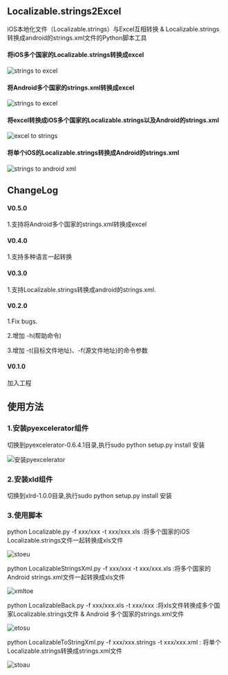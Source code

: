 ## Localizable.strings2Excel
iOS本地化文件（Localizable.strings）与Excel互相转换 & Localizable.strings 转换成android的strings.xml文件的Python脚本工具

#### 将iOS多个国家的Localizable.strings转换成excel
![strings to excel](https://github.com/CatchZeng/Localizable.strings2Excel/blob/master/imgs/stoe.jpg)  

#### 将Android多个国家的strings.xml转换成excel
![strings to excel](https://github.com/CatchZeng/Localizable.strings2Excel/blob/master/imgs/atox.jpg)  

#### 将excel转换成iOS多个国家的Localizable.strings以及Android的strings.xml
![excel to strings](https://github.com/CatchZeng/Localizable.strings2Excel/blob/master/imgs/etos.jpg) 

#### 将单个iOS的Localizable.strings转换成Android的strings.xml
![strings to android xml](https://github.com/CatchZeng/Localizable.strings2Excel/blob/master/imgs/stox.jpg) 

## ChangeLog

#### V0.5.0

1.支持将Android多个国家的strings.xml转换成excel

#### V0.4.0

1.支持多种语言一起转换

#### V0.3.0

1.支持Localizable.strings转换成android的strings.xml.

#### V0.2.0 

1.Fix bugs.

2.增加 -h(帮助命令)

3.增加 -t(目标文件地址)、-f(源文件地址)的命令参数

#### V0.1.0 

加入工程

## 使用方法

### 1.安装pyexcelerator组件

切换到pyexcelerator-0.6.4.1目录,执行sudo python setup.py install 安装

![安装pyexcelerator](https://github.com/CatchZeng/Localizable.strings2Excel/blob/master/imgs/installpy.jpg)


### 2.安装xld组件

切换到xlrd-1.0.0目录,执行sudo python setup.py install 安装

### 3.使用脚本

python Localizable.py -f xxx/xxx -t xxx/xxx.xls :将多个国家的iOS Localizable.strings文件一起转换成xls文件

![stoeu](https://github.com/CatchZeng/Localizable.strings2Excel/blob/master/imgs/stoeu.jpg)

python LocalizableStringsXml.py -f xxx/xxx -t xxx/xxx.xls :将多个国家的Android  strings.xml文件一起转换成xls文件

![xmltoe](https://github.com/CatchZeng/Localizable.strings2Excel/blob/master/imgs/xmltoe.jpg)

python LocalizableBack.py -f xxx/xxx.xls -t xxx/xxx  :将xls文件转换成多个国家Localizable.strings文件 & Android 多个国家的strings.xml文件

![etosu](https://github.com/CatchZeng/Localizable.strings2Excel/blob/master/imgs/etosu.jpg)

python LocalizableToStringXml.py -f xxx/xxx.strings -t xxx/xxx.xml : 将单个Localizable.strings转换成strings.xml文件

![stoau](https://github.com/CatchZeng/Localizable.strings2Excel/blob/master/imgs/stoau.jpg)
